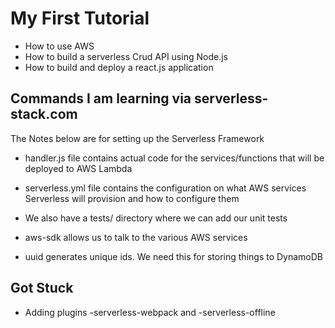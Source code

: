 # My First Tutorial
* How to use AWS
* How to build a serverless Crud API using Node.js
* How to build and deploy a react.js application

## Commands I am learning via serverless-stack.com

The Notes below are for setting up the Serverless Framework

* handler.js file contains actual code for the services/functions that will be deployed to AWS Lambda

* serverless.yml file contains the configuration on what AWS services Serverless will provision and how to configure them

* We also have a tests/ directory where we can add our unit tests

* aws-sdk allows us to talk to the various AWS services

* uuid generates unique ids. We need this for storing things to DynamoDB

## Got Stuck

* Adding plugins -serverless-webpack and -serverless-offline